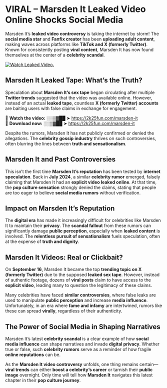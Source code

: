 # VIRAL – Marsden It Leaked Video Online Shocks Social Media 

Marsden It’s **leaked video controversy** is taking the internet by storm! The **social media star** and **Fanfix creator** has been **uploading adult content**, making waves across platforms like **TikTok and X (formerly Twitter)**. Known for consistently posting **viral content**, Marsden It has now found themselves at the center of a **celebrity scandal**.  

[![Watch Leaked Video.](https://miro.medium.com/v2/resize:fit:828/format:webp/1*cilzJN44JGOrTw9NJCrNHA.gif "Watch Leaked Video")](https://2k25fun.com/marsden-it)

## **Marsden It Leaked Tape: What’s the Truth?**  
Speculation about **Marsden It’s sex tape** began circulating after multiple **Twitter trends** suggested that the video was available online. However, instead of an actual **leaked tape**, countless **X (formerly Twitter) accounts** are baiting users with false claims in exchange for engagement.  

🔹 **Watch the video:** ░░▒▓██ ➤ https://2k25fun.com/marsden-it  
🔹 **Download now:** ░░▒▓██ ➤ https://2k25fun.com/marsden-it  

Despite the rumors, Marsden It has not publicly confirmed or denied the allegations. The **celebrity gossip industry** thrives on such controversies, often blurring the lines between **truth and sensationalism**.  

## **Marsden It and Past Controversies**  
This isn’t the first time **Marsden It’s reputation** has been tested by **internet speculation**. Back in **July 2024**, a similar **celebrity rumor** emerged, falsely claiming that Marsden It had an **explicit video leaked online**. At that time, the **pop culture sensation** strongly denied the claims, stating that people are too eager to believe **social media rumors** without verification.  

## **Impact on Marsden It’s Reputation**  
The **digital era** has made it increasingly difficult for celebrities like Marsden It to maintain their **privacy**. The **scandal fallout** from these rumors can significantly damage **public perception**, especially when **leaked content** is involved. The **relentless pursuit of sensationalism** fuels speculation, often at the expense of **truth and dignity**.  

## **Marsden It Videos: Real or Clickbait?**  
On **September 16**, Marsden It became the top **trending topic on X (formerly Twitter)** due to the supposed **leaked sex tape**. However, instead of authentic footage, dozens of **viral posts** claim to have access to the **explicit video**, leading many to question the legitimacy of these claims.  

Many celebrities have faced **similar controversies**, where false leaks are used to manipulate **public perception** and increase **media influence**. Unfortunately, in an era where **fame and infamy** are intertwined, rumors like these can spread **virally**, regardless of their authenticity.  

## **The Power of Social Media in Shaping Narratives**  
Marsden It’s latest **celebrity scandal** is a clear example of how **social media influence** can shape narratives and invade **digital privacy**. Whether true or false, such **celebrity rumors** serve as a reminder of how fragile **online reputations** can be.  

As the **Marsden It video controversy** unfolds, one thing remains certain—**viral trends** can either **boost a celebrity’s career** or tarnish their **public image** overnight. Only time will tell how **Marsden It** navigates this latest chapter in their **pop culture journey**. 